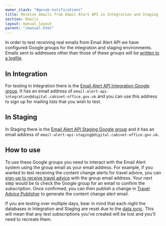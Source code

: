 ```yaml
---
owner_slack: "#govuk-notifications"
title: Receive emails from Email Alert API in Integration and Staging
section: Emails
layout: manual_layout
parent: "/manual.html"
---
```


In order to test receiving real emails from Email Alert API we have configured
Google groups for the integration and staging environments. Emails
sent to addresses other than those of these groups will be
[written to a logfile][logging-emails].

## In Integration

For testing in Integration there is the [Email Alert API Integration Google
group][integration-group]. It has an email address of
`email-alert-api-integration@digital.cabinet-office.gov.uk` and you can use this
address to sign up for mailing lists that you wish to test.

## In Staging

In Staging there is the [Email Alert API Staging Google
group][staging-group] and it has an email address of
`email-alert-api-staging@digital.cabinet-office.gov.uk`.

## How to use

To use these Google groups you need to interact with the Email Alert system
using the group email as your email address. For example, if you wanted to test
receiving the content change alerts for travel advice, you can
[sign-up to receive travel advice][travel-advice] with the group email address.
Your next step would be to check the Google group for
an email to confirm the subscription. Once confirmed, you can then publish
a change in [Travel Advice Publisher][] to generate the content change
alert email.

If you are testing over multiple days, bear in mind that each night the
databases in Integration and Staging are reset due to the [data sync][].
This will mean that any test subscriptions you've created will be lost and
you'll need to recreate them.

[logging-emails]: https://github.com/alphagov/email-alert-api/blob/006afa2ee6c35631b83b16519f8af2c6c2ea5c59/app/services/send_email_service/send_pseudo_email.rb#L10-L20
[integration-group]: https://groups.google.com/a/digital.cabinet-office.gov.uk/g/email-alert-api-integration
[travel-advice]: https://www.integration.publishing.service.gov.uk/foreign-travel-advice/thailand/email-signup
[Travel Advice Publisher]: https://travel-advice-publisher.integration.publishing.service.gov.uk/admin/countries/thailand
[staging-group]: https://groups.google.com/a/digital.cabinet-office.gov.uk/g/email-alert-api-staging
[data sync]: /manual/govuk-env-sync.html
